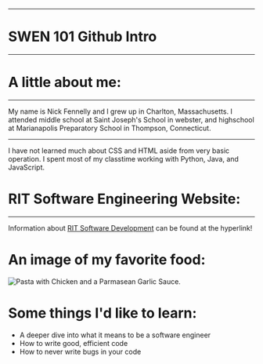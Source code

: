 
---
# SWEN 101 Github Intro
---

# A little about me:
---
<p>My name is Nick Fennelly and I grew up in Charlton, Massachusetts. I attended middle school at Saint Joseph's School in webster, and highschool at Marianapolis Preparatory School in Thompson, Connecticut.</p>

---
<p>I have not learned much about CSS and HTML aside from very basic operation. I spent most of my classtime working with Python, Java, and JavaScript.</p>


# RIT Software Engineering Website:
---
Information about [RIT Software Development](https://www.rit.edu/computing/department-software-engineering 'RIT') can be found at the hyperlink!


# An image of my favorite food:

![Pasta with Chicken and a Parmasean Garlic Sauce.](https://www.sprinklesandsprouts.com/wp-content/uploads/2023/09/Garlic-Parmesan-Chicken-Pasta-Sq.jpg)

# Some things I'd like to learn:

<ul>
  <li>A deeper dive into what it means to be a software engineer</li>
  <li>How to write good, efficient code</li>
  <li>How to never write bugs in your code</li>
</ul>  
